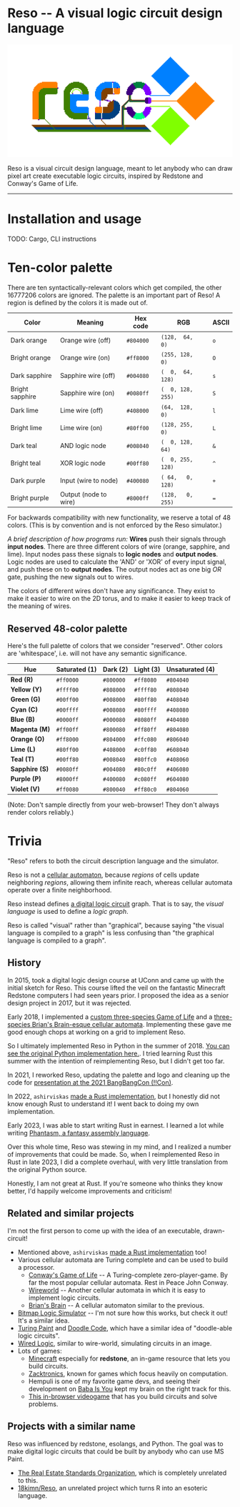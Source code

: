 # Reso -- A visual logic circuit design language

![Reso logo](./reso_logo.gif)

Reso is a visual circuit design language, meant to let anybody who can draw pixel art create executable logic circuits, inspired by Redstone and Conway's Game of Life.


---


# Installation and usage

TODO: Cargo, CLI instructions


# Ten-color palette

There are ten syntactically-relevant colors which get compiled, the other 16777206 colors are ignored.  The palette is an important part of Reso! A region is defined by the colors it is made out of.


| Color          | Meaning               | Hex code       | RGB               | ASCII |
| -------------- | --------------------- | ---            | ----------------- | ----- |
| Dark  orange   | Orange wire (off)     | ```#804000```  | `(128,  64,   0)` | `o`   |
| Bright orange  | Orange wire (on)      | ```#ff8000```  | `(255, 128,   0)` | `O`   |
| Dark sapphire  | Sapphire wire (off)   | ```#004080```  | `(  0,  64, 128)` | `s`   |
| Bright sapphire| Sapphire wire (on)    | ```#0080ff```  | `(  0, 128, 255)` | `S`   |
| Dark lime      | Lime wire (off)       | ```#408000```  | `(64,  128,   0)` | `l`   |
| Bright lime    | Lime wire (on)        | ```#80ff00```  | `(128, 255,   0)` | `L`   |
| Dark teal      | AND logic node        | ```#008040```  | `(  0, 128,  64)` | `&`   |
| Bright teal    | XOR logic node        | ```#00ff80```  | `(  0, 255, 128)` | `^`   |
| Dark purple    | Input (wire to node)  | ```#400080```  | `( 64,   0, 128)` | `+`   |
| Bright purple  | Output (node to wire) | ```#8000ff```  | `(128,   0, 255)` | `=`   |

For backwards compatibility with new functionality, we reserve a total of 48 colors. (This is by convention and is not enforced by the Reso simulator.)

*A brief description of how programs run:* **Wires** push their signals through **input nodes**. There are three different colors of wire (orange, sapphire, and lime). Input nodes pass these signals to **logic nodes** and **output nodes**. Logic nodes are used to calculate the 'AND' or 'XOR' of every input signal, and push these on to **output nodes**. The output nodes act as one big *OR* gate, pushing the new signals out to wires.

The colors of different wires don't have any significance. They exist to make it easier to wire on the 2D torus, and to make it easier to keep track of the meaning of wires.

## Reserved 48-color palette
Here's the full palette of colors that we consider "reserved". Other colors are 'whitespace', i.e. will not have any semantic significance.

| Hue               | Saturated (1) | Dark (2)      | Light (3)     | Unsaturated (4) |
| ---               | ---           | ---           | ---           | ---           |
| **Red (R)**       | ```#ff0000``` | ```#800000``` | ```#ff8080``` | ```#804040``` |
| **Yellow (Y)**    | ```#ffff00``` | ```#808000``` | ```#ffff80``` | ```#808040``` |
| **Green (G)**     | ```#00ff00``` | ```#008000``` | ```#80ff80``` | ```#408040``` |
| **Cyan (C)**      | ```#00ffff``` | ```#008080``` | ```#80ffff``` | ```#408080``` |
| **Blue (B)**      | ```#0000ff``` | ```#000080``` | ```#8080ff``` | ```#404080``` |
| **Magenta (M)**   | ```#ff00ff``` | ```#800080``` | ```#ff80ff``` | ```#804080``` |
| **Orange (O)**    | ```#ff8000``` | ```#804000``` | ```#ffc080``` | ```#806040``` |
| **Lime (L)**      | ```#80ff00``` | ```#408000``` | ```#c0ff80``` | ```#608040``` |
| **Teal (T)**      | ```#00ff80``` | ```#008040``` | ```#80ffc0``` | ```#408060``` |
| **Sapphire (S)**  | ```#0080ff``` | ```#004080``` | ```#80c0ff``` | ```#406080``` |
| **Purple (P)**    | ```#8000ff``` | ```#400080``` | ```#c080ff``` | ```#604080``` |
| **Violet (V)**    | ```#ff0080``` | ```#800040``` | ```#ff80c0``` | ```#804060``` |

(Note: Don't sample directly from your web-browser! They don't always render colors reliably.)

# Trivia

"Reso" refers to both the circuit description language and the simulator. 

Reso is not a [cellular automaton](https://en.wikipedia.org/wiki/Cellular_automaton), because *regions* of cells update neighboring *regions*, allowing them infinite reach, whereas cellular automata operate over a finite neighborhood.

Reso instead defines [a digital logic circuit](https://en.wikipedia.org/wiki/Logic_gate) graph. That is to say, the *visual language* is used to define a *logic graph*.

Reso is called "visual" rather than "graphical", because saying "the visual language is compiled to a graph" is less confusing than "the graphical language is compiled to a graph".

## History

In 2015, took a digital logic design course at UConn and came up with the initial sketch for Reso. This course lifted the veil on the fantastic Minecraft Redstone computers I had seen years prior. I proposed the idea as a senior design project in 2017, but it was rejected.

Early 2018, I implemented a [custom three-species Game of Life](https://github.com/lynnpepin/rgblife) and a [three-species Brian's Brain-esque cellular automata](https://github.com/lynnpepin/brainbow). Implementing these gave me good enough chops at working on a grid to implement Reso.

So I ultimately implemented Reso in Python in the summer of 2018. [You can see the original Python implementation here.](https://github.com/lynnpepin/reso). I tried learning Rust this summer with the intention of reimplementing Reso, but I didn't get too far.

In 2021, I reworked Reso, updating the palette and logo and cleaning up the code for [presentation at the 2021 BangBangCon (!!Con)](https://www.youtube.com/watch?v=2Mst6EWqQJc).

In 2022, `ashirviskas` [made a Rust implementation](https://github.com/ashirviskas/rust_reso/), but I honestly did not know enough Rust to understand it! I went back to doing my own implementation.

Early 2023, I was able to start writing Rust in earnest. I learned a lot while writing [Phantasm, a fantasy assembly language](https://github.com/lynnpepin/phantasm/).

Over this whole time, Reso was stewing in my mind, and I realized a number of improvements that could be made. So, when I reimplemented Reso in Rust in late 2023, I did a complete overhaul, with very little translation from the original Python source.

Honestly, I am not great at Rust. If you're someone who thinks they know better, I'd happily welcome improvements and criticism! 

## Related and similar projects

I'm not the first person to come up with the idea of an executable, drawn-circuit! 

- Mentioned above, `ashirviskas` [made a Rust implementation](https://github.com/ashirviskas/rust_reso/) too!
- Various cellular automata are Turing complete and can be used to build a processor.
  - [Conway's Game of Life](https://en.wikipedia.org/wiki/Conway%27s_Game_of_Life) -- A Turing-complete zero-player-game. By far the most popular cellular automata. Rest in Peace John Conway.
  - [Wireworld](https://en.wikipedia.org/wiki/Wireworld) -- Another cellular automata in which it is easy to implement logic circuits.
  - [Brian's Brain](https://en.wikipedia.org/wiki/Brian%27s_Brain) -- A cellular automaton similar to the previous.
- [Bitmap Logic Simulator](https://realhet.wordpress.com/2015/09/02/bitmap-logic-simulator/) -- I'm not sure how this works, but check it out! It's a similar idea.
- [Turing Paint](https://byronknoll.com/turing.html) and [Doodle Code](https://byronknoll.com/doodle.html), which have a similar idea of "doodle-able logic circuits".
- [Wired Logic](https://github.com/martinkirsche/wired-logic), similar to wire-world, simulating circuits in an image.
- Lots of games:
  - [Minecraft](https://minecraft.wiki/w/Redstone_circuits) especially for **redstone**, an in-game resource that lets you build circuits.
  - [Zacktronics](https://www.zachtronics.com/), known for games which focus heavily on computation.
  - Hempuli is one of my favorite game devs, and seeing their development on [Baba Is You](https://en.wikipedia.org/wiki/Baba_Is_You) kept my brain on the right track for this.
  - [This in-browser videogame](https://github.com/martinkirsche/wired-logic) that has you build circuits and solve problems.


## Projects with a similar name

Reso was influenced by redstone, esolangs, and Python. The goal was to make digital logic circuits that could be built by anybody who can use MS Paint.

- [The Real Estate Standards Organization](https://www.reso.org/), which is completely unrelated to this.
- [18kimn/Reso](https://github.com/18kimn/reso), an unrelated project which turns R into an esoteric language.